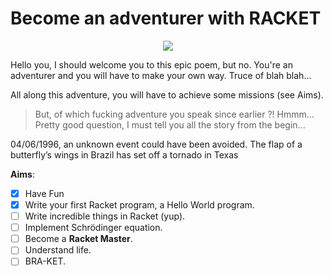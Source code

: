 # Become an adventurer with **RACKET**

<p align="center">
  <img src="http://img.over-blog-kiwi.com/1/21/78/63/20160328/ob_1cccaf_extrait-indiana-jones-and-the-raiders.jpg">
</p>

Hello you, I should welcome you to this epic poem, but no. You're an adventurer and you will have to make your own way.
Truce of blah blah...

All along this adventure, you will have to achieve some missions (see Aims). 
> But, of which fucking adventure you speak since earlier ?!
Hmmm... Pretty good question, I must tell you all the story from the begin...

04/06/1996, an unknown event could have been avoided. The flap of a butterfly’s wings in Brazil has set off a tornado in Texas

**Aims**:

- [x] Have Fun
- [x] Write your first Racket program, a Hello World program.
- [ ] Write incredible things in Racket (yup).
- [ ] Implement Schrödinger equation.
- [ ] Become a **Racket Master**.
- [ ] Understand life.
- [ ] BRA-KET.
